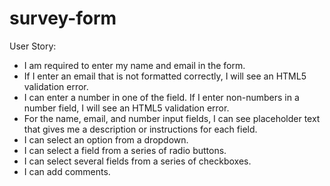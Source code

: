 # survey-form
User Story: 
- I am required to enter my name and email in the form.
- If I enter an email that is not formatted correctly, I will see an HTML5 validation error.
- I can enter a number in one of the field. If I enter non-numbers in a number field, I will see an HTML5 validation error.
- For the name, email, and number input fields, I can see placeholder text that gives me a description or instructions for each field.
- I can select an option from a dropdown.
- I can select a field from a series of radio buttons.
- I can select several fields from a series of checkboxes.
- I can add comments.
